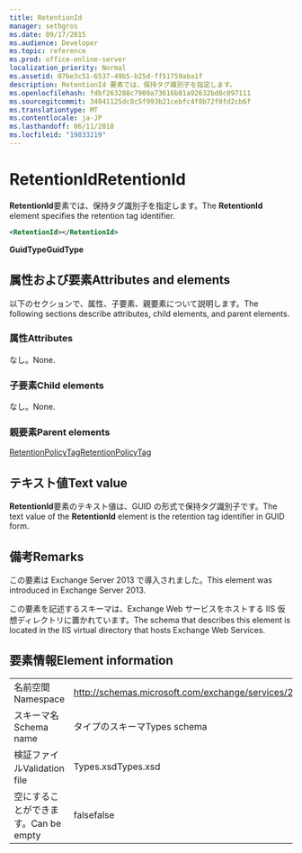 ```yaml
---
title: RetentionId
manager: sethgros
ms.date: 09/17/2015
ms.audience: Developer
ms.topic: reference
ms.prod: office-online-server
localization_priority: Normal
ms.assetid: 07be3c51-6537-49b5-b25d-ff51759aba1f
description: RetentionId 要素では、保持タグ識別子を指定します。
ms.openlocfilehash: fdbf263288c7909a73616b81a92632bd8c097111
ms.sourcegitcommit: 34041125dc8c5f993b21cebfc4f8b72f0fd2cb6f
ms.translationtype: MT
ms.contentlocale: ja-JP
ms.lasthandoff: 06/11/2018
ms.locfileid: "19833219"
---
```

# <a name="retentionid"></a><span data-ttu-id="46a5c-103">RetentionId</span><span class="sxs-lookup"><span data-stu-id="46a5c-103">RetentionId</span></span>

<span data-ttu-id="46a5c-104">**RetentionId**要素では、保持タグ識別子を指定します。</span><span class="sxs-lookup"><span data-stu-id="46a5c-104">The **RetentionId** element specifies the retention tag identifier.</span></span> 
  
```XML
<RetentionId></RetentionId>
```

 <span data-ttu-id="46a5c-105">**GuidType**</span><span class="sxs-lookup"><span data-stu-id="46a5c-105">**GuidType**</span></span>
## <a name="attributes-and-elements"></a><span data-ttu-id="46a5c-106">属性および要素</span><span class="sxs-lookup"><span data-stu-id="46a5c-106">Attributes and elements</span></span>

<span data-ttu-id="46a5c-107">以下のセクションで、属性、子要素、親要素について説明します。</span><span class="sxs-lookup"><span data-stu-id="46a5c-107">The following sections describe attributes, child elements, and parent elements.</span></span>
  
### <a name="attributes"></a><span data-ttu-id="46a5c-108">属性</span><span class="sxs-lookup"><span data-stu-id="46a5c-108">Attributes</span></span>

<span data-ttu-id="46a5c-109">なし。</span><span class="sxs-lookup"><span data-stu-id="46a5c-109">None.</span></span>
  
### <a name="child-elements"></a><span data-ttu-id="46a5c-110">子要素</span><span class="sxs-lookup"><span data-stu-id="46a5c-110">Child elements</span></span>

<span data-ttu-id="46a5c-111">なし。</span><span class="sxs-lookup"><span data-stu-id="46a5c-111">None.</span></span>
  
### <a name="parent-elements"></a><span data-ttu-id="46a5c-112">親要素</span><span class="sxs-lookup"><span data-stu-id="46a5c-112">Parent elements</span></span>

[<span data-ttu-id="46a5c-113">RetentionPolicyTag</span><span class="sxs-lookup"><span data-stu-id="46a5c-113">RetentionPolicyTag</span></span>](retentionpolicytag.md)
  
## <a name="text-value"></a><span data-ttu-id="46a5c-114">テキスト値</span><span class="sxs-lookup"><span data-stu-id="46a5c-114">Text value</span></span>

<span data-ttu-id="46a5c-115">**RetentionId**要素のテキスト値は、GUID の形式で保持タグ識別子です。</span><span class="sxs-lookup"><span data-stu-id="46a5c-115">The text value of the **RetentionId** element is the retention tag identifier in GUID form.</span></span> 
  
## <a name="remarks"></a><span data-ttu-id="46a5c-116">備考</span><span class="sxs-lookup"><span data-stu-id="46a5c-116">Remarks</span></span>

<span data-ttu-id="46a5c-117">この要素は Exchange Server 2013 で導入されました。</span><span class="sxs-lookup"><span data-stu-id="46a5c-117">This element was introduced in Exchange Server 2013.</span></span>
  
<span data-ttu-id="46a5c-118">この要素を記述するスキーマは、Exchange Web サービスをホストする IIS 仮想ディレクトリに置かれています。</span><span class="sxs-lookup"><span data-stu-id="46a5c-118">The schema that describes this element is located in the IIS virtual directory that hosts Exchange Web Services.</span></span>
  
## <a name="element-information"></a><span data-ttu-id="46a5c-119">要素情報</span><span class="sxs-lookup"><span data-stu-id="46a5c-119">Element information</span></span>

|||
|:-----|:-----|
|<span data-ttu-id="46a5c-120">名前空間</span><span class="sxs-lookup"><span data-stu-id="46a5c-120">Namespace</span></span>  <br/> |http://schemas.microsoft.com/exchange/services/2006/types  <br/> |
|<span data-ttu-id="46a5c-121">スキーマ名</span><span class="sxs-lookup"><span data-stu-id="46a5c-121">Schema name</span></span>  <br/> |<span data-ttu-id="46a5c-122">タイプのスキーマ</span><span class="sxs-lookup"><span data-stu-id="46a5c-122">Types schema</span></span>  <br/> |
|<span data-ttu-id="46a5c-123">検証ファイル</span><span class="sxs-lookup"><span data-stu-id="46a5c-123">Validation file</span></span>  <br/> |<span data-ttu-id="46a5c-124">Types.xsd</span><span class="sxs-lookup"><span data-stu-id="46a5c-124">Types.xsd</span></span>  <br/> |
|<span data-ttu-id="46a5c-125">空にすることができます。</span><span class="sxs-lookup"><span data-stu-id="46a5c-125">Can be empty</span></span>  <br/> |<span data-ttu-id="46a5c-126">false</span><span class="sxs-lookup"><span data-stu-id="46a5c-126">false</span></span>  <br/> |
   

